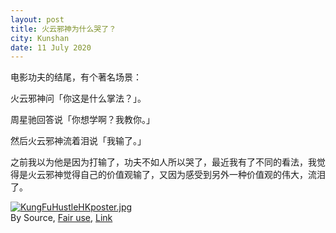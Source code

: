 ```yaml
---
layout: post
title: 火云邪神为什么哭了？
city: Kunshan
date: 11 July 2020
---
```


电影功夫的结尾，有个著名场景：

火云邪神问「你这是什么掌法？」。

周星驰回答说「你想学啊？我教你。」

然后火云邪神流着泪说「我输了。」

之前我以为他是因为打输了，功夫不如人所以哭了，最近我有了不同的看法，我觉得是火云邪神觉得自己的价值观输了，又因为感受到另外一种价值观的伟大，流泪了。

<p><a href="https://en.wikipedia.org/wiki/File:KungFuHustleHKposter.jpg#/media/File:KungFuHustleHKposter.jpg"><img src="https://upload.wikimedia.org/wikipedia/en/0/00/KungFuHustleHKposter.jpg" alt="KungFuHustleHKposter.jpg"></a><br>By Source, <a href="//en.wikipedia.org/wiki/File:KungFuHustleHKposter.jpg" title="Fair use of copyrighted material in the context of Kung Fu Hustle">Fair use</a>, <a href="https://en.wikipedia.org/w/index.php?curid=8497915">Link</a></p>
